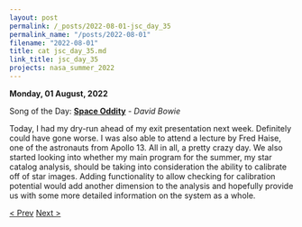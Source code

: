 ```yaml
---
layout: post
permalink: /_posts/2022-08-01-jsc_day_35
permalink_name: "/posts/2022-08-01"
filename: "2022-08-01"
title: cat jsc_day_35.md
link_title: jsc_day_35
projects: nasa_summer_2022
---
```

**Monday, 01 August, 2022**

Song of the Day: [**Space Oddity**](https://youtu.be/iYYRH4apXDo) - *David Bowie*

Today, I had my dry-run ahead of my exit presentation next week. Definitely could have gone worse. I was also able to attend a lecture by Fred Haise, one of the astronauts from Apollo 13. All in all, a pretty crazy day. We also started looking into whether my main program for the summer, my star catalog analysis, should be taking into consideration the ability to calibrate off of star images. Adding functionality to allow checking for calibration potential would add another dimension to the analysis and hopefully provide us with some more detailed information on the system as a whole.

[< Prev](/_posts/2022-07-30-subclass_division)    [Next >](/_posts/2022-08-02-jsc_day_36)
